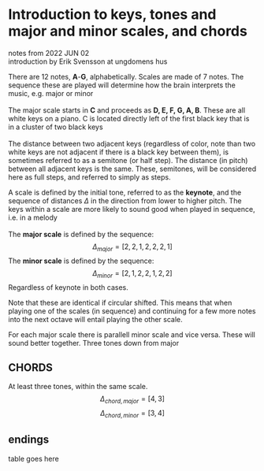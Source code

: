 # Introduction to keys, tones and major and minor scales, and chords
notes from 2022 JUN 02 <br/>
introduction by Erik Svensson at ungdomens hus<br/>

There are 12 notes, **A**-**G**, alphabetically. Scales are made of 7 notes. The sequence these are played will determine how the brain interprets the music, e.g. major or minor <br/><br/>
The major scale starts in **C** and proceeds as **D, E, F, G, A, B**. These are all white keys on a piano. C is located directly left of the first black key that is in a cluster of two black keys <br/><br/>
The distance between two adjacent keys (regardless of color, note than two white keys are not adjacent if there is a black key between them), is sometimes referred to as a semitone (or half step). The distance (in pitch) between all adjacent keys is the same. These, semitones, will be considered here as full steps, and referred to simply as steps. <br/>

A scale is defined by the initial tone, referred to as the **keynote**, and the sequence of distances $\Delta$ in the direction from lower to higher pitch. The keys within a scale are more likely to sound good when played in sequence, i.e. in a melody <br/><br/>
The **major scale** is defined by the sequence:   
$$\Delta_{major}=\left[2,2,1,2,2,2,1\right]$$
The **minor scale** is defined by the sequence:   
$$\Delta_{minor}=\left[2,1,2,2,1,2,2\right]$$
Regardless of keynote in both cases. <br/>

Note that these are identical if circular shifted. This means that when playing one of the scales (in sequence) and continuing for a few more notes into the next octave will entail playing the other scale.  

For each major scale there is parallell minor scale and vice versa. These will sound better together. Three tones down from major 


## CHORDS

At least three tones, within the same scale. 
$$\Delta_{chord,major}=\left[4,3\right]$$
$$\Delta_{chord,minor}=\left[3,4\right]$$

## endings

table goes here


